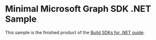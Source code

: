 # Minimal Microsoft Graph SDK .NET Sample

This sample is the finished product of the [Build SDKs for .NET guide](https://learn.microsoft.com/en-us/openapi/kiota/quickstarts/dotnet).
